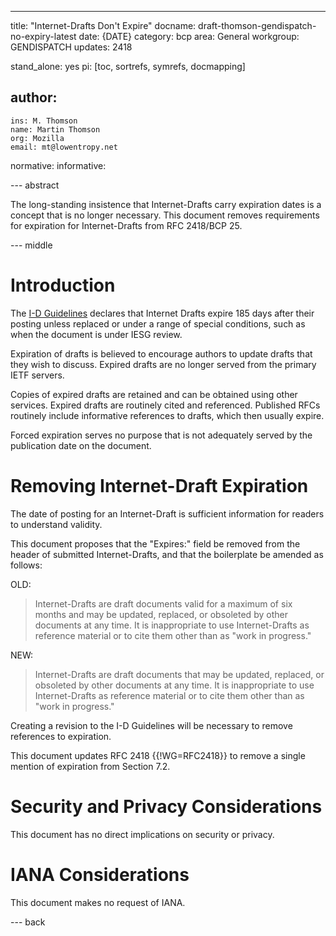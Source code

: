 ---
title: "Internet-Drafts Don't Expire"
docname: draft-thomson-gendispatch-no-expiry-latest
date: {DATE}
category: bcp
area: General
workgroup: GENDISPATCH
updates: 2418

stand_alone: yes
pi: [toc, sortrefs, symrefs, docmapping]

author:
  -
    ins: M. Thomson
    name: Martin Thomson
    org: Mozilla
    email: mt@lowentropy.net

normative:
informative:

--- abstract

The long-standing insistence that Internet-Drafts carry expiration dates is a
concept that is no longer necessary.  This document removes requirements for
expiration for Internet-Drafts from RFC 2418/BCP 25.


--- middle

# Introduction

The [I-D Guidelines](https://www.ietf.org/standards/ids/guidelines/) declares
that Internet Drafts expire 185 days after their posting unless replaced or
under a range of special conditions, such as when the document is under IESG
review.

Expiration of drafts is believed to encourage authors to update drafts that they
wish to discuss.  Expired drafts are no longer served from the primary IETF
servers.

Copies of expired drafts are retained and can be obtained using other services.
Expired drafts are routinely cited and referenced.  Published RFCs routinely
include informative references to drafts, which then usually expire.

Forced expiration serves no purpose that is not adequately served by the
publication date on the document.


# Removing Internet-Draft Expiration

The date of posting for an Internet-Draft is sufficient information for readers
to understand validity.

This document proposes that the "Expires:" field be removed from the header of
submitted Internet-Drafts, and that the boilerplate be amended as follows:

OLD:

> Internet-Drafts are draft documents valid for a maximum of six months and may
  be updated, replaced, or obsoleted by other documents at any time. It is
  inappropriate to use Internet-Drafts as reference material or to cite them
  other than as "work in progress."

NEW:
 
> Internet-Drafts are draft documents that may be updated, replaced, or
  obsoleted by other documents at any time. It is inappropriate to use
  Internet-Drafts as reference material or to cite them other than as "work in
  progress."

Creating a revision to the I-D Guidelines will be necessary to remove references
to expiration.

This document updates RFC 2418 {{!WG=RFC2418}} to remove a single mention of
expiration from Section 7.2.


# Security and Privacy Considerations

This document has no direct implications on security or privacy.


# IANA Considerations

This document makes no request of IANA.


--- back
